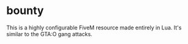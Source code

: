 # bounty
This is a highly configurable FiveM resource made entirely in Lua. It's similar to the GTA:O gang attacks.

